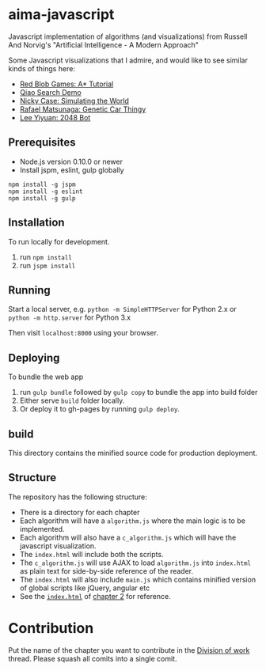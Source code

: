 # aima-javascript
Javascript implementation of algorithms (and visualizations) from Russell And Norvig's "Artificial Intelligence - A Modern Approach"

Some Javascript visualizations that I admire, and would like to see similar kinds of things here:
- [Red Blob Games: A* Tutorial](http://www.redblobgames.com/pathfinding/a-star/introduction.html)
- [Qiao Search Demo](https://qiao.github.io/PathFinding.js/visual/)
- [Nicky Case: Simulating the World](http://ncase.me/simulating/)
- [Rafael Matsunaga: Genetic Car Thingy](http://rednuht.org/genetic_cars_2/)
- [Lee Yiyuan: 2048 Bot](http://leeyiyuan.github.io/2048ai/)

## Prerequisites

* Node.js version 0.10.0 or newer
* Install jspm, eslint, gulp globally

```
npm install -g jspm
npm install -g eslint
npm install -g gulp

```
## Installation

To run locally for development.

1. run `npm install`
2. run `jspm install`

## Running

Start a local server, e.g. `python -m SimpleHTTPServer` for Python 2.x or `python -m http.server` for Python 3.x

Then visit `localhost:8000` using your browser. 

## Deploying

To bundle the web app

1. run `gulp bundle` followed by `gulp copy` to bundle the app into build folder
2. Either serve `build` folder locally.
3. Or deploy it to gh-pages by running `gulp deploy`.

## build

This directory contains the minified source code for production deployment.

## Structure

The repository has the following structure:

- There is a directory for each chapter
- Each algorithm will have a `algorithm.js` where the main logic is to be implemented. 
- Each algorithm will also have a `c_algorithm.js` which will have the javascript visualization.
- The `index.html` will include both the scripts.
- The `c_algorithm.js` will use AJAX to load `algorithm.js` into `index.html` as plain text for side-by-side reference of the reader.  
- The `index.html` will also include `main.js` which contains minified version of global scripts like jQuery, angular etc 
- See the [`index.html`](https://github.com/aimacode/aima-javascript/blob/master/2-Intelligent-Agents/index.html) of [chapter 2](http://ghost---shadow.github.io/aima-javascript/2-Intelligent-Agents/) for reference. 

# Contribution

Put the name of the chapter you want to contribute in the [Division of work](https://github.com/aimacode/aima-javascript/issues/27) thread. Please squash all comits into a single comit.